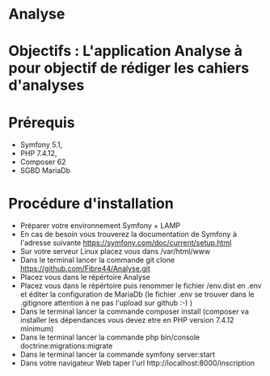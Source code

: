 # Analyse

# Objectifs : L'application Analyse à pour objectif de rédiger les cahiers d'analyses
# Prérequis

- Symfony 5.1,
- PHP 7.4.12,
- Composer 62
- SGBD MariaDb

# Procédure d'installation

- Préparer votre environnement Symfony + LAMP
- En cas de besoin vous trouverez la documentation de Symfony à l'adresse suivante https://symfony.com/doc/current/setup.html
- Sur votre serveur Linux placez vous dans /var/html/www
- Dans le terminal lancer la commande git clone https://github.com/Fibre44/Analyse.git
- Placez vous dans le répértoire Analyse
- Placez vous dans le répértoire puis renommer le fichier /env.dist en .env et éditer la configuration de MariaDb (le fichier .env se trouver dans le .gitignore attention à ne pas l'upload sur github :-) )
- Dans le terminal lancer la commande composer install (composer va installer les dépendances vous devez etre en PHP version 7.4.12 minimum)
- Dans le terminal lancer la commande php bin/console doctrine:migrations:migrate
- Dans le terminal lancer la commande symfony server:start
- Dans votre navigateur Web taper l'url http://localhost:8000/inscription

